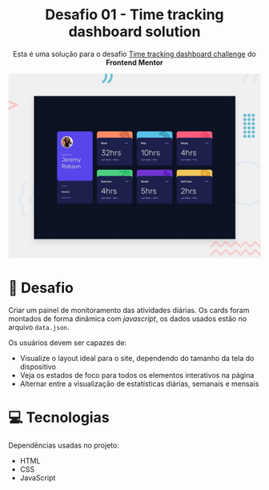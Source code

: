 <h1 align="center">
  Desafio 01 - Time tracking dashboard solution
</h1>

<p align="center">
  Esta é uma solução para o desafio <a href="https://www.frontendmentor.io/challenges/time-tracking-dashboard-UIQ7167Jw" target="_blank">Time tracking dashboard challenge</a> do <b>Frontend Mentor</b>
</p>



![Design preview for the Time tracking dashboard coding challenge](./design/desktop-preview.jpg)

# 💪 Desafio

Criar um painel de monitoramento das atividades diárias. Os cards foram montados de forma dinâmica com _javascript_, os dados usados estão no arquivo `data.json`.

Os usuários devem ser capazes de:

- Visualize o layout ideal para o site, dependendo do tamanho da tela do dispositivo
- Veja os estados de foco para todos os elementos interativos na página
- Alternar entre a visualização de estatísticas diárias, semanais e mensais

# 💻 Tecnologias

Dependências usadas no projeto:

-  HTML
-  CSS
-  JavaScript